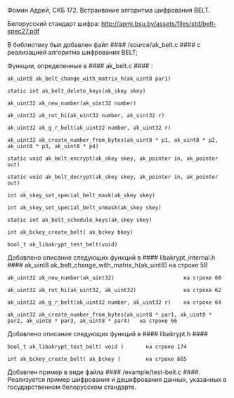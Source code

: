Фомин Адрей, СКБ 172. Встраивание алгоритма шифрования BELT.

Белорусский стандарт шифра: http://apmi.bsu.by/assets/files/std/belt-spec27.pdf

В библиотеку был добавлен файл #### /source/ak_belt.c #### с реализацией алгоритма шифрования BELT;

Функции, определенные в #### ak_belt.c #### : 

    ak_uint8 ak_belt_change_with_matrix_h(ak_uint8 par1)
    
    static int ak_belt_delete_keys(ak_skey skey)
    
    ak_uint32 ak_new_number(ak_uint32 number)
    
    ak_uint32 ak_rot_hi(ak_uint32 number, ak_uint32 r)
    
    ak_uint32 ak_g_r_belt(ak_uint32 number, ak_uint32 r)
    
    ak_uint32 ak_create_number_from_bytes(ak_uint8 * p1, ak_uint8 * p2, ak_uint8 * p3, ak_uint8 * p4)
    
    static void ak_belt_encrypt(ak_skey skey, ak_pointer in, ak_pointer out)
    
    static void ak_belt_decrypt(ak_skey skey, ak_pointer in, ak_pointer out)
    
    int ak_skey_set_special_belt_mask(ak_skey skey)
    
    int ak_skey_set_special_belt_unmask(ak_skey skey)
    
    static int ak_belt_schedule_keys(ak_skey skey)
    
    int ak_bckey_create_belt( ak_bckey bkey)
    
    bool_t ak_libakrypt_test_belt(void)
    
Добавлено описание следующих функций в #### libakrypt_internal.h ####
    ak_uint8 ak_belt_change_with_matrix_h(ak_uint8)         на строке 58
    
    ak_uint32 ak_new_number(ak_uint32)                      на строке 60
    
    ak_uint32 ak_rot_hi(ak_uint32, ak_uint32)               на строке 62
    
    ak_uint32 ak_g_r_belt(ak_uint32 number, ak_uint32 r)    на строке 64
    
    ak_uint32 ak_create_number_from_bytes(ak_uint8 * par1, ak_uint8 * par2, ak_uint8 * par3, ak_uint8 * par4)   на строке 66
    
Добавлено описание следующих функций в #### libakrypt.h ####

    bool_t ak_libakrypt_test_belt( void )       на строке 174
    
    int ak_bckey_create_belt( ak_bckey )        на строке 685

Добавлен пример в виде файла #### /example/test-belt.c ####. Реализуется пример шифрования и дешифрования данных, указанных
в государственном белорусском стандарте.
